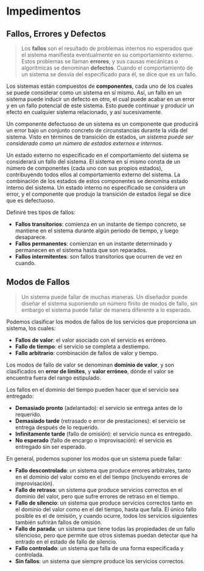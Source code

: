 # Impedimentos

## Fallos, Errores y Defectos
> Los **fallos** son el resultado de problemas internos no esperados que el sistema manifiesta eventualmente en su comportamiento externo. Estos problemas se llaman **errores**, y sus causas mecánicas o algorítmicas se denominan **defectos**. Cuando el comportamiento de un sistema se desvía del especificado para él, se dice que es un fallo.

Los sistemas están compuestos de **componentes**, cada uno de los cuales se puede considerar como un sistema en sí mismo. Así, un fallo en un sistema puede inducir un defecto en otro, el cual puede acabar en un error y en un fallo potencial de este sistema. Esto puede continuar y producir un efecto en cualquier sistema relacionado, y así sucesivamente.

Un componente defectuoso de un sistema es un componente que producirá un error bajo un conjunto concreto de circunstancias durante la vida del sistema. Visto en términos de transición de estados, *un sistema puede ser considerado como un número de estados externos e internos*. 

Un estado externo no especificado en el comportamiento del sistema se considerará un fallo del sistema. El sistema en sí mismo consta de un número de componentes (cada uno con sus propios estados), contribuyendo todos ellos al comportamiento externo del sistema. La combinación de los estados de estos componentes se denomina estado interno del sistema. Un estado interno no especificado se considera un error, y el componente que produjo la transición de estados ilegal se dice que es defectuoso.

Definiré tres tipos de fallos:
* **Fallos transitorios**: comienza en un instante de tiempo concreto, se mantiene en el sistema durante algún periodo de tiempo, y luego desaparece.
* **Fallos permanentes**: comienzan en un instante determinado y permanecen en el sistema hasta que son reparados.
* **Fallos intermitentes**: son fallos transitorios que ocurren de vez en cuando.

## Modos de Fallos
> Un sistema puede fallar de muchas maneras. Un diseñador puede diseñar el sistema suponiendo un número finito de modos de fallo, sin embargo el sistema puede fallar de manera diferente a lo esperado. 

Podemos clasificar los modos de fallos de los servicios que proporciona un sistema, los cuales:
* **Fallos de valor**: el valor asociado con el servicio es erróneo.
* **Fallo de tiempo**: el servicio se completa a destiempo.
* **Fallo arbitrario**: combinación de fallos de valor y tiempo.

Los modos de fallo de valor se denominan **domínio de valor**, y son clasificados en **error de límites**, y **valor erróneo**, dónde el valor se encuentra fuera del rango estipulado.

Los fallos en el dominio del tiempo pueden hacer que el servicio sea entregado:
* **Demasiado pronto** (adelantado): el servicio se entrega antes de lo requerido.
* **Demasiado tarde** (retrasado o error de prestaciones): el servicio se entrega después de lo requerido.
* **Infinitamente tarde** (fallo de omisión): el servicio nunca es entregado.
* **No esperado** (fallo de encargo o improvisación): el servicio es entregado sin ser esperado.

En general, podemos suponer los modos que un sistema puede fallar:
* **Fallo descontrolado**: un sistema que produce errores arbitrales, tanto en el dominio del valor como en el del tiempo (incluyendo errores de improvisación).
* **Fallo de retraso**: un sistema que produce servicios correctos en el dominio del valor, pero que sufre errores de retraso en el tiempo.
* **Fallo de silencio**: un sistema que produce servicios correctos tanto en el dominio del valor como en el del tiempo, hasta que falla. El único fallo posible es el de omisión, y cuando ocurre, todos los servicios siguientes también sufrirán fallos de omisión.
* **Fallo de parada**: un sistema que tiene todas las propiedades de un fallo silencioso, pero que permite que otros sistemas puedan detectar que ha entrado en el estado de fallo de silencio.
* **Fallo controlado**: un sistema que falla de una forma especificada y controlada.
* **Sin fallos**: un sistema que siempre produce los servicios correctos.